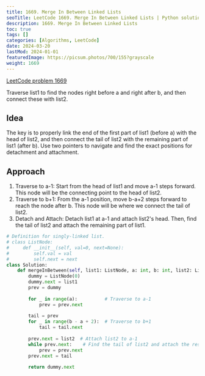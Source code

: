 ```yaml
---
title: 1669. Merge In Between Linked Lists
seoTitle: LeetCode 1669. Merge In Between Linked Lists | Python solution and explanation
description: 1669. Merge In Between Linked Lists
toc: true
tags: []
categories: [Algorithms, LeetCode]
date: 2024-03-20
lastMod: 2024-01-01
featuredImage: https://picsum.photos/700/155?grayscale
weight: 1669
---
```


[LeetCode problem 1669](https://leetcode.com/problems/merge-in-between-linked-lists/)

Traverse list1 to find the nodes right before a and right after b, and then connect these with list2.

## Idea

The key is to properly link the end of the first part of list1 (before a) with the head of list2, and then connect the tail of list2 with the remaining part of list1 (after b).
Use two pointers to navigate and find the exact positions for detachment and attachment.

## Approach

1. Traverse to a-1: Start from the head of list1 and move a-1 steps forward. This node will be the connecting point to the head of list2.
1. Traverse to b+1: From the a-1 position, move b-a+2 steps forward to reach the node after b. This node will be where we connect the tail of list2.
1. Detach and Attach: Detach list1 at a-1 and attach list2's head. Then, find the tail of list2 and attach the remaining part of list1.

```python
# Definition for singly-linked list.
# class ListNode:
#     def __init__(self, val=0, next=None):
#         self.val = val
#         self.next = next
class Solution:
    def mergeInBetween(self, list1: ListNode, a: int, b: int, list2: ListNode) -> ListNode:
        dummy = ListNode(0)
        dummy.next = list1
        prev = dummy
        
        for _ in range(a):          # Traverse to a-1
            prev = prev.next
        
        tail = prev
        for _ in range(b - a + 2):  # Traverse to b+1
            tail = tail.next
        
        prev.next = list2  # Attach list2 to a-1
        while prev.next:    # Find the tail of list2 and attach the rest of list1
            prev = prev.next
        prev.next = tail
        
        return dummy.next
```

